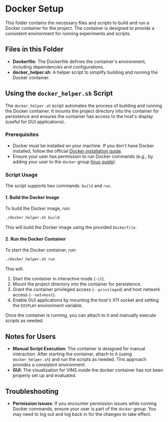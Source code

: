 # Docker Setup

This folder contains the necessary files and scripts to build and run a Docker container for the project. The container is designed to provide a consistent environment for running experiments and scripts.

## Files in this Folder

- **Dockerfile**: The Dockerfile defines the container's environment, including dependencies and configurations.
- **docker_helper.sh**: A helper script to simplify building and running the Docker container.

## Using the `docker_helper.sh` Script

The `docker_helper.sh` script automates the process of building and running the Docker container. It mounts the project directory into the container for persistence and ensures the container has access to the host's display (useful for GUI applications).

### Prerequisites

- Docker must be installed on your machine. If you don't have Docker installed, follow the official [Docker installation guide](https://docs.docker.com/get-docker/).
- Ensure your user has permission to run Docker commands (e.g., by adding your user to the `docker` group [linux guide](https://docs.docker.com/engine/install/linux-postinstall/)).

### Script Usage

The script supports two commands: `build` and `run`.

#### 1. Build the Docker Image

To build the Docker image, run:

```bash
./docker_helper.sh build
```

This will build the Docker image using the provided `Dockerfile`.

#### 2. Run the Docker Container

To start the Docker container, run:

```bash
./docker_helper.sh run
```

This will:
1. Start the container in interactive mode (`-it`).
2. Mount the project directory into the container for persistence.
3. Grant the container privileged access (`--privileged`) and host network access (`--net=host`).
4. Enable GUI applications by mounting the host's X11 socket and setting the `DISPLAY` environment variable.

Once the container is running, you can attach to it and manually execute scripts as needed.

## Notes for Users

- **Manual Script Execution**: The container is designed for manual interaction. After starting the container, attach to it (using `docker_helper.sh`) and run the scripts as needed. This approach provides a consistent environment.
- **GUI**: The visualization for VINS inside the docker container has not been properly set up and evaluated.

## Troubleshooting

- **Permission Issues**: If you encounter permission issues while running Docker commands, ensure your user is part of the `docker` group. You may need to log out and log back in for the changes to take effect.
